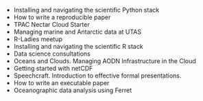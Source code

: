 * Installing and navigating the scientific Python stack
* How to write a reproducible paper
* TPAC Nectar Cloud Starter
* Managing marine and Antarctic data at UTAS
* R-Ladies meetup
* Installing and navigating the scientific R stack
* Data science consultations
* Oceans and Clouds. Managing AODN Infrastructure in the Cloud
* Getting started with netCDF
* Speechcraft. Introduction to effective formal presentations.
* How to write an executable paper
* Oceanographic data analysis using Ferret
